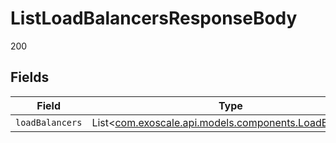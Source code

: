 # ListLoadBalancersResponseBody

200


## Fields

| Field                                                                                            | Type                                                                                             | Required                                                                                         | Description                                                                                      |
| ------------------------------------------------------------------------------------------------ | ------------------------------------------------------------------------------------------------ | ------------------------------------------------------------------------------------------------ | ------------------------------------------------------------------------------------------------ |
| `loadBalancers`                                                                                  | List<[com.exoscale.api.models.components.LoadBalancer](../../models/components/LoadBalancer.md)> | :heavy_minus_sign:                                                                               | N/A                                                                                              |
